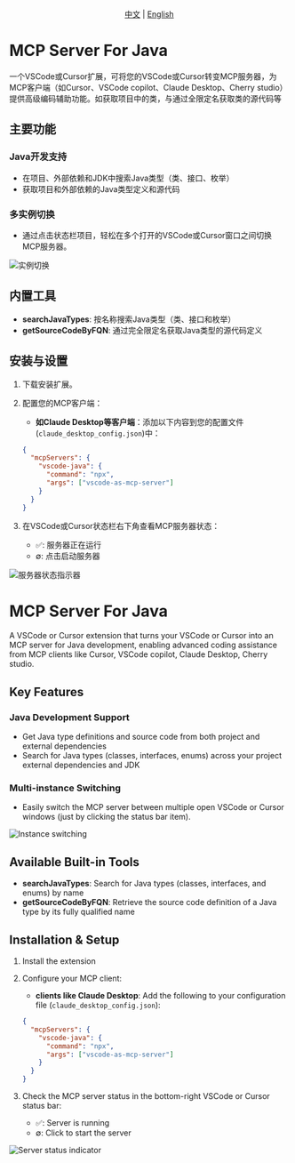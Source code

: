 <div align="center">
    <a href="#zh-readme">中文</a> | <a href="#en-readme">English</a>
</div>

<h1 id="zh-readme">MCP Server For Java</h1>

一个VSCode或Cursor扩展，可将您的VSCode或Cursor转变MCP服务器，为MCP客户端（如Cursor、VSCode copilot、Claude Desktop、Cherry studio）提供高级编码辅助功能。如获取项目中的类，与通过全限定名获取类的源代码等

## 主要功能

### Java开发支持
- 在项目、外部依赖和JDK中搜索Java类型（类、接口、枚举）
- 获取项目和外部依赖的Java类型定义和源代码

### 多实例切换
- 通过点击状态栏项目，轻松在多个打开的VSCode或Cursor窗口之间切换MCP服务器。

![实例切换](https://storage.googleapis.com/zenn-user-upload/0a2bc2bee634-20250407.gif)

## 内置工具

- **searchJavaTypes**: 按名称搜索Java类型（类、接口和枚举）
- **getSourceCodeByFQN**: 通过完全限定名获取Java类型的源代码定义

## 安装与设置

1. 下载安装扩展。

1. 配置您的MCP客户端：

    - **如Claude Desktop等客户端**：添加以下内容到您的配置文件(`claude_desktop_config.json`)中：

    ```json
    {
      "mcpServers": {
        "vscode-java": {
          "command": "npx",
          "args": ["vscode-as-mcp-server"]
        }
      }
    }
    ```

3. 在VSCode或Cursor状态栏右下角查看MCP服务器状态：

    - ✅: 服务器正在运行
    - ∅: 点击启动服务器

![服务器状态指示器](https://storage.googleapis.com/zenn-user-upload/321704116d4a-20250408.png)

<h1 id="en-readme">MCP Server For Java</h1>

A VSCode or Cursor extension that turns your VSCode or Cursor into an MCP server for Java development, enabling advanced coding assistance from MCP clients like Cursor, VSCode copilot, Claude Desktop, Cherry studio.

## Key Features

### Java Development Support
- Get Java type definitions and source code from both project and external dependencies
- Search for Java types (classes, interfaces, enums) across your project external dependencies and JDK

### Multi-instance Switching
- Easily switch the MCP server between multiple open VSCode or Cursor windows (just by clicking the status bar item).

![Instance switching](https://storage.googleapis.com/zenn-user-upload/0a2bc2bee634-20250407.gif)

## Available Built-in Tools

- **searchJavaTypes**: Search for Java types (classes, interfaces, and enums) by name
- **getSourceCodeByFQN**: Retrieve the source code definition of a Java type by its fully qualified name

## Installation & Setup

1. Install the extension

2. Configure your MCP client:

    - **clients like Claude Desktop**: Add the following to your configuration file (`claude_desktop_config.json`):

    ```json
    {
      "mcpServers": {
        "vscode-java": {
          "command": "npx",
          "args": ["vscode-as-mcp-server"]
        }
      }
    }
    ```

3. Check the MCP server status in the bottom-right VSCode or Cursor status bar:

    - ✅: Server is running
    - ∅: Click to start the server

![Server status indicator](https://storage.googleapis.com/zenn-user-upload/321704116d4a-20250408.png)
